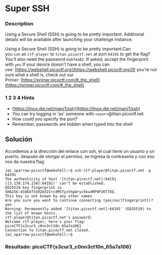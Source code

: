 # Super SSH

### Description

Using a Secure Shell (SSH) is going to be pretty important.
Additional details will be available after launching your challenge instance.

Using a Secure Shell (SSH) is going to be pretty important.Can you `ssh` as `ctf-player` to `titan.picoctf.net` at port `64191` to get the flag?You'll also need the password `6abf4a82`. If asked, accept the fingerprint with `yes`.If your device doesn't have a shell, you can use: [https://webshell.picoctf.org](https://webshell.picoctf.org/)If you're not sure what a shell is, check out our Primer: [https://primer.picoctf.com/#_the_shell](https://primer.picoctf.com/#_the_shell)

### 1 2 3 4 Hints

* [https://linux.die.net/man/1/ssh](https://linux.die.net/man/1/ssh)
* You can try logging in 'as' someone with `<user>`@titan.picoctf.net
* How could you specify the port?
* Remember, passwords are hidden when typed into the shell

## Solución

Accedemos a la dirección del enlace con ssh, el cual tiene un usuario y un puerto, después de otorgar el permiso, se ingresa la contraseña y con eso nos da nuestra flag:

```
Jaz_sparrow-picoctf@webshell:~$ ssh ctf-player@titan.picoctf.net -p  64191
The authenticity of host '[titan.picoctf.net]:64191 ([3.139.174.234]:64191)' can't be established.
ED25519 key fingerprint is SHA256:4S9EbTSSRZm32I+cdM5TyzthpQryv5kudRP9PIKT7XQ.
This key is not known by any other names
Are you sure you want to continue connecting (yes/no/[fingerprint])? yes
Warning: Permanently added '[titan.picoctf.net]:64191' (ED25519) to the list of known hosts.
ctf-player@titan.picoctf.net's password: 
Welcome ctf-player, here's your flag: picoCTF{s3cur3_c0nn3ct10n_65a7a106}
Connection to titan.picoctf.net closed.
Jaz_sparrow-picoctf@webshell:~$ 
```

### Resultado: picoCTF{s3cur3_c0nn3ct10n_65a7a106}